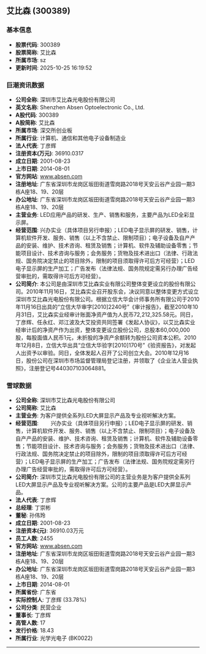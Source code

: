 ## 艾比森 (300389)

### 基本信息

- **股票代码**: 300389
- **股票简称**: 艾比森
- **所属市场**: sz
- **更新时间**: 2025-10-25 16:19:52

### 巨潮资讯数据

- **公司全称**: 深圳市艾比森光电股份有限公司
- **英文名称**: Shenzhen Absen Optoelectronic Co., Ltd.
- **A股代码**: 300389
- **A股简称**: 艾比森
- **所属市场**: 深交所创业板
- **所属行业**: 计算机、通信和其他电子设备制造业
- **法人代表**: 丁彦辉
- **注册资本(万元)**: 36910.0317
- **成立日期**: 2001-08-23
- **上市日期**: 2014-08-01
- **官方网站**: www.absen.com
- **注册地址**: 广东省深圳市龙岗区坂田街道雪岗路2018号天安云谷产业园一期3栋A座18、19、20层
- **办公地址**: 广东省深圳市龙岗区坂田街道雪岗路2018号天安云谷产业园一期3栋A座18、19、20层
- **主营业务**: LED应用产品的研发、生产、销售和服务，主要产品为LED全彩显示屏。
- **经营范围**: 兴办实业（具体项目另行申报）；LED电子显示屏的研发、销售，计算机软件开发、服务、销售（以上不含禁止、限制项目）；电子设备及自产产品的安装、维护、技术咨询、租赁及销售；计算机、软件及辅助设备零售；节能项目设计、技术咨询与服务；会务服务；货物及技术进出口（法律、行政法规、国务院决定禁止的项目除外，限制的项目须取得许可后方可经营）；LED电子显示屏的生产加工；广告发布（法律法规、国务院规定需另行办理广告经营审批的，需取得许可后方可经营）。
- **公司简介**: 本公司是由深圳市艾比森实业有限公司整体变更设立的股份有限公司。2010年11月16日，艾比森实业召开股东会，决议同意以整体变更方式设立深圳市艾比森光电股份有限公司。根据立信大华会计师事务所有限公司于2010年11月16日出具的“立信大华审字[2010]2240号”《审计报告》，截至2010年10月31日，艾比森实业经审计账面净资产值为人民币72,212,325.58元。同日，丁彦辉、任永红、邓江波及大艾投资共同签署《发起人协议》，以艾比森实业经审计后的净资产作为出资，整体变更设立股份公司，总股本60,000,000股，每股面值人民币1元，未折股的净资产余额转为股份公司资本公积。2010年12月8日，立信大华出具“立信大华验字[2010]170号”《验资报告》，对发起人出资予以审验。同日，全体发起人召开了公司创立大会。2010年12月16日，股份公司在深圳市市场监督管理局登记注册，并领取了《企业法人营业执照》，注册登记号440307103064881。

### 雪球数据

- **公司全称**: 深圳市艾比森光电股份有限公司
- **公司简称**: 艾比森
- **主营业务**: 为客户提供全系列LED大屏显示产品及专业视听解决方案。
- **经营范围**: 　　兴办实业（具体项目另行申报）；LED电子显示屏的研发、销售，计算机软件开发、服务、销售（以上不含禁止、限制项目）；电子设备及自产产品的安装、维护、技术咨询、租赁及销售；计算机、软件及辅助设备零售；节能项目设计、技术咨询与服务；会务服务；货物及技术进出口（法律、行政法规、国务院决定禁止的项目除外，限制的项目须取得许可后方可经营）；LED电子显示屏的生产加工；广告发布（法律法规、国务院规定需另行办理广告经营审批的，需取得许可后方可经营）。
- **公司简介**: 深圳市艾比森光电股份有限公司的主营业务是为客户提供全系列LED大屏显示产品及专业视听解决方案。公司的主要产品是LED大屏显示产品。
- **法人代表**: 丁彦辉
- **总经理**: 丁崇彬
- **董秘**: 孙伟玲
- **成立日期**: 2001-08-23
- **注册资本(元)**: 36910.03万元
- **员工人数**: 2455
- **官方网站**: www.absen.com
- **注册地址**: 广东省深圳市龙岗区坂田街道雪岗路2018号天安云谷产业园一期3栋A座18、19、20层
- **办公地址**: 广东省深圳市龙岗区坂田街道雪岗路2018号天安云谷产业园一期3栋A座18、19、20层
- **上市日期**: 2014-08-01
- **所属省份**: 广东省
- **实际控制人**: 丁彦辉 (33.78%)
- **公司分类**: 民营企业
- **董事长**: 丁彦辉
- **高管人数**: 17
- **发行价格**: 18.43
- **所属行业**: 光学光电子 (BK0022)

---
